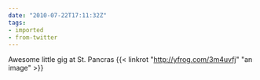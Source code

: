 ```yaml
---
date: "2010-07-22T17:11:32Z"
tags:
- imported
- from-twitter
---
```

Awesome little gig at St. Pancras  {{< linkrot "http://yfrog.com/3m4uvfj" "an image" >}}
